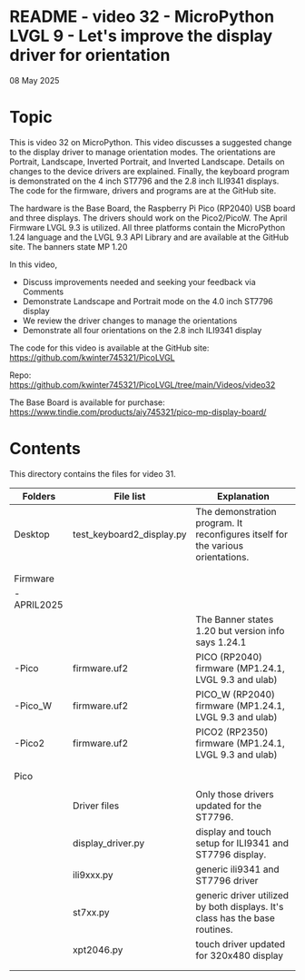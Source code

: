 # README - video 32 - MicroPython LVGL 9 - Let's improve the display driver for orientation

08 May 2025

# Topic
This is video 32 on MicroPython. This video discusses a suggested change to the display driver to manage orientation modes.  The orientations are Portrait, Landscape, Inverted Portrait, and Inverted Landscape. Details on changes to the device drivers are explained. Finally, the keyboard program is demonstrated on the 4 inch ST7796 and the 2.8 inch ILI9341 displays.  The code for the firmware, drivers and programs are at the GitHub site. 

The hardware is the Base Board, the Raspberry Pi Pico (RP2040) USB board and three displays. The drivers should work on the Pico2/PicoW. The April Firmware LVGL 9.3 is utilized. All three platforms contain the MicroPython 1.24 language and the LVGL 9.3 API Library and are available at the GitHub site.  The banners state MP 1.20

In this video,
- Discuss improvements needed and seeking your feedback via Comments
- Demonstrate Landscape and Portrait mode on the 4.0 inch ST7796 display
- We review the driver changes to manage the orientations
- Demonstrate all four orientations on the 2.8 inch ILI9341 display

The code for this video is available at the GitHub site:
https://github.com/kwinter745321/PicoLVGL

Repo:
https://github.com/kwinter745321/PicoLVGL/tree/main/Videos/video32

The Base Board is available for purchase:
https://www.tindie.com/products/aiy745321/pico-mp-display-board/


# Contents
This directory contains the files for video 31.  

| Folders | File list | Explanation |
|---------|-----------|-------------|
| Desktop   | test_keyboard2_display.py     | The demonstration program. It reconfigures itself for the various orientations.|
|           |                      |                            |
|           |                      |                            |
| Firmware  |                      |                            |
| -APRIL2025|                      |                            |
|           |                     |   The Banner states 1.20 but version info says 1.24.1      |
| -Pico     |firmware.uf2         |   PICO (RP2040) firmware  (MP1.24.1, LVGL 9.3 and ulab)  |
| -Pico_W   |firmware.uf2         |   PICO_W (RP2040) firmware  (MP1.24.1, LVGL 9.3 and ulab)  |
| -Pico2    |firmware.uf2         |   PICO2 (RP2350) firmware  (MP1.24.1, LVGL 9.3 and ulab)  |
|           |                      |                                 |
|           |                      |                                 |
| Pico      |                      |                             |
|           |                      |                              |
|           |Driver files          | Only those drivers updated for the ST7796. |
|           |   display_driver.py  | display and touch setup for ILI9341 and ST7796 display. |
|           |   ili9xxx.py         | generic ili9341 and ST7796 driver  |
|           |   st7xx.py           | generic driver utilized by both displays.  It's class has the base routines.                                            |
|           |   xpt2046.py       | touch driver updated for 320x480 display          |
|           |                      |                                             |
|           |                      |                                                 |

